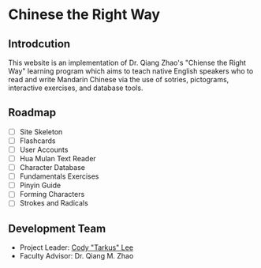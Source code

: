 # Chinese the Right Way

## Introdcution
This website is an implementation of Dr. Qiang Zhao's "Chiense the Right Way" learning 
program which aims to teach native English speakers who to read and write Mandarin Chinese via the use of 
sotries, pictograms, interactive exercises, and database tools.

## Roadmap
* [ ]   Site Skeleton
* [ ]   Flashcards
* [ ]   User Accounts
* [ ]   Hua Mulan Text Reader
* [ ]   Character Database
* [ ]   Fundamentals Exercises
* [ ]   Pinyin Guide
* [ ]   Forming Characters
* [ ]   Strokes and Radicals

## Development Team
*   Project Leader: [Cody "Tarkus" Lee](blacktarkus.github.io)
*   Faculty Advisor: Dr. Qiang M. Zhao
